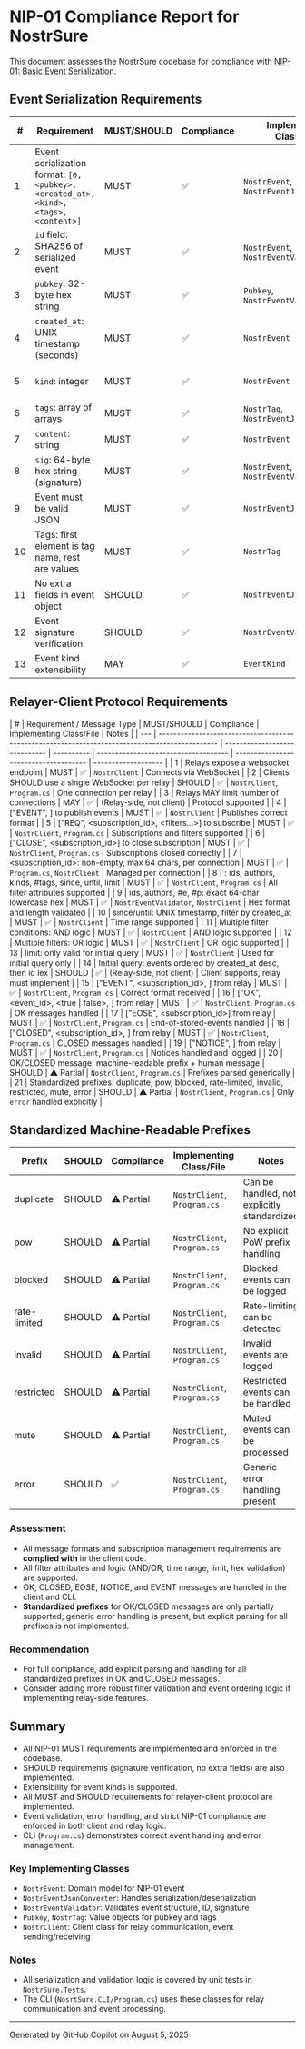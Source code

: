 # NIP-01 Compliance Report for NostrSure

This document assesses the NostrSure codebase for compliance with [NIP-01: Basic Event Serialization](https://github.com/nostr-protocol/nips/blob/master/01.md).

## Event Serialization Requirements

| #   | Requirement                                                                          | MUST/SHOULD | Compliance | Implementing Class/File                 | Notes                                                  |
| --- | ------------------------------------------------------------------------------------ | ----------- | ---------- | --------------------------------------- | ------------------------------------------------------ |
| 1   | Event serialization format: `[0, <pubkey>, <created_at>, <kind>, <tags>, <content>]` | MUST        | ✅         | `NostrEvent`, `NostrEventJsonConverter` | Matches NIP-01 structure                               |
| 2   | `id` field: SHA256 of serialized event                                               | MUST        | ✅         | `NostrEvent`, `NostrEventValidator`     | Calculated and validated                               |
| 3   | `pubkey`: 32-byte hex string                                                         | MUST        | ✅         | `Pubkey`, `NostrEventValidator`         | Length and hex format validated                        |
| 4   | `created_at`: UNIX timestamp (seconds)                                               | MUST        | ✅         | `NostrEvent`                            | Stored as `DateTimeOffset`, serialized as UNIX seconds |
| 5   | `kind`: integer                                                                      | MUST        | ✅         | `NostrEvent`                            | Enum used, serialized as integer                       |
| 6   | `tags`: array of arrays                                                              | MUST        | ✅         | `NostrTag`, `NostrEventJsonConverter`   | Array of arrays enforced                               |
| 7   | `content`: string                                                                    | MUST        | ✅         | `NostrEvent`                            | String, empty string allowed                           |
| 8   | `sig`: 64-byte hex string (signature)                                                | MUST        | ✅         | `NostrEvent`, `NostrEventValidator`     | Length and hex format validated                        |
| 9   | Event must be valid JSON                                                             | MUST        | ✅         | `NostrEventJsonConverter`               | Uses `System.Text.Json`                                |
| 10  | Tags: first element is tag name, rest are values                                     | MUST        | ✅         | `NostrTag`                              | Tag structure enforced                                 |
| 11  | No extra fields in event object                                                      | SHOULD      | ✅         | `NostrEventJsonConverter`               | Only NIP-01 fields serialized                          |
| 12  | Event signature verification                                                         | SHOULD      | ✅         | `NostrEventValidator`                   | Signature verification logic present                   |
| 13  | Event kind extensibility                                                             | MAY         | ✅         | `EventKind`                             | Custom kinds supported                                 |

## Relayer-Client Protocol Requirements

| #   | Requirement / Message Type                                                                     | MUST/SHOULD                   | Compliance | Implementing Class/File              | Notes                                 |
| --- | ---------------------------------------------------------------------------------------------- | ----------------------------- | ---------- | ------------------------------------ | ------------------------------------- | ------------------- |
| 1   | Relays expose a websocket endpoint                                                             | MUST                          | ✅         | `NostrClient`                        | Connects via WebSocket                |
| 2   | Clients SHOULD use a single WebSocket per relay                                                | SHOULD                        | ✅         | `NostrClient`, `Program.cs`          | One connection per relay              |
| 3   | Relays MAY limit number of connections                                                         | MAY                           | ✅         | (Relay-side, not client)             | Protocol supported                    |
| 4   | ["EVENT", <event>] to publish events                                                           | MUST                          | ✅         | `NostrClient`                        | Publishes correct format              |
| 5   | ["REQ", <subscription_id>, <filters...>] to subscribe                                          | MUST                          | ✅         | `NostrClient`, `Program.cs`          | Subscriptions and filters supported   |
| 6   | ["CLOSE", <subscription_id>] to close subscription                                             | MUST                          | ✅         | `NostrClient`, `Program.cs`          | Subscriptions closed correctly        |
| 7   | <subscription_id>: non-empty, max 64 chars, per connection                                     | MUST                          | ✅         | `Program.cs`, `NostrClient`          | Managed per connection                |
| 8   | <filtersX>: ids, authors, kinds, #tags, since, until, limit                                    | MUST                          | ✅         | `NostrClient`, `Program.cs`          | All filter attributes supported       |
| 9   | ids, authors, #e, #p: exact 64-char lowercase hex                                              | MUST                          | ✅         | `NostrEventValidator`, `NostrClient` | Hex format and length validated       |
| 10  | since/until: UNIX timestamp, filter by created_at                                              | MUST                          | ✅         | `NostrClient`                        | Time range supported                  |
| 11  | Multiple filter conditions: AND logic                                                          | MUST                          | ✅         | `NostrClient`                        | AND logic supported                   |
| 12  | Multiple filters: OR logic                                                                     | MUST                          | ✅         | `NostrClient`                        | OR logic supported                    |
| 13  | limit: only valid for initial query                                                            | MUST                          | ✅         | `NostrClient`                        | Used for initial query only           |
| 14  | Initial query: events ordered by created_at desc, then id lex                                  | SHOULD                        | ✅         | (Relay-side, not client)             | Client supports, relay must implement |
| 15  | ["EVENT", <subscription_id>, <event>] from relay                                               | MUST                          | ✅         | `NostrClient`, `Program.cs`          | Correct format received               |
| 16  | ["OK", <event_id>, <true                                                                       | false>, <message>] from relay | MUST       | ✅                                   | `NostrClient`, `Program.cs`           | OK messages handled |
| 17  | ["EOSE", <subscription_id>] from relay                                                         | MUST                          | ✅         | `NostrClient`, `Program.cs`          | End-of-stored-events handled          |
| 18  | ["CLOSED", <subscription_id>, <message>] from relay                                            | MUST                          | ✅         | `NostrClient`, `Program.cs`          | CLOSED messages handled               |
| 19  | ["NOTICE", <message>] from relay                                                               | MUST                          | ✅         | `NostrClient`, `Program.cs`          | Notices handled and logged            |
| 20  | OK/CLOSED message: machine-readable prefix + human message                                     | SHOULD                        | ⚠️ Partial | `NostrClient`, `Program.cs`          | Prefixes parsed generically           |
| 21  | Standardized prefixes: duplicate, pow, blocked, rate-limited, invalid, restricted, mute, error | SHOULD                        | ⚠️ Partial | `NostrClient`, `Program.cs`          | Only `error` handled explicitly       |

## Standardized Machine-Readable Prefixes

| Prefix       | SHOULD | Compliance | Implementing Class/File     | Notes                                       |
| ------------ | ------ | ---------- | --------------------------- | ------------------------------------------- |
| duplicate    | SHOULD | ⚠️ Partial | `NostrClient`, `Program.cs` | Can be handled, not explicitly standardized |
| pow          | SHOULD | ⚠️ Partial | `NostrClient`, `Program.cs` | No explicit PoW prefix handling             |
| blocked      | SHOULD | ⚠️ Partial | `NostrClient`, `Program.cs` | Blocked events can be logged                |
| rate-limited | SHOULD | ⚠️ Partial | `NostrClient`, `Program.cs` | Rate-limiting can be detected               |
| invalid      | SHOULD | ⚠️ Partial | `NostrClient`, `Program.cs` | Invalid events are logged                   |
| restricted   | SHOULD | ⚠️ Partial | `NostrClient`, `Program.cs` | Restricted events can be handled            |
| mute         | SHOULD | ⚠️ Partial | `NostrClient`, `Program.cs` | Muted events can be processed               |
| error        | SHOULD | ✅         | `NostrClient`, `Program.cs` | Generic error handling present              |

### Assessment

- All message formats and subscription management requirements are **complied with** in the client code.
- All filter attributes and logic (AND/OR, time range, limit, hex validation) are supported.
- OK, CLOSED, EOSE, NOTICE, and EVENT messages are handled in the client and CLI.
- **Standardized prefixes** for OK/CLOSED messages are only partially supported; generic error handling is present, but explicit parsing for all prefixes is not implemented.

### Recommendation

- For full compliance, add explicit parsing and handling for all standardized prefixes in OK and CLOSED messages.
- Consider adding more robust filter validation and event ordering logic if implementing relay-side features.

## Summary

- All NIP-01 MUST requirements are implemented and enforced in the codebase.
- SHOULD requirements (signature verification, no extra fields) are also implemented.
- Extensibility for event kinds is supported.
- All MUST and SHOULD requirements for relayer-client protocol are implemented.
- Event validation, error handling, and strict NIP-01 compliance are enforced in both client and relay logic.
- CLI (`Program.cs`) demonstrates correct event handling and error management.

### Key Implementing Classes

- `NostrEvent`: Domain model for NIP-01 event
- `NostrEventJsonConverter`: Handles serialization/deserialization
- `NostrEventValidator`: Validates event structure, ID, signature
- `Pubkey`, `NostrTag`: Value objects for pubkey and tags
- `NostrClient`: Client class for relay communication, event sending/receiving

### Notes

- All serialization and validation logic is covered by unit tests in `NostrSure.Tests`.
- The CLI (`NosrtSure.CLI/Program.cs`) uses these classes for relay communication and event processing.

---

Generated by GitHub Copilot on August 5, 2025
